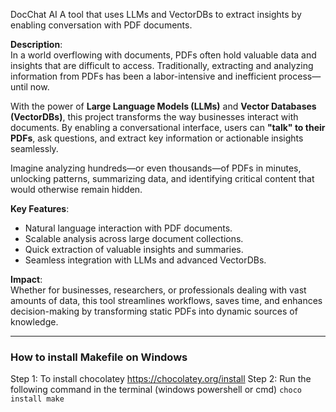 DocChat AI
A tool that uses LLMs and VectorDBs to extract insights by enabling conversation with PDF documents.


**Description**:  
In a world overflowing with documents, PDFs often hold valuable data and insights that are difficult to access. Traditionally, extracting and analyzing information from PDFs has been a labor-intensive and inefficient process—until now.  

With the power of **Large Language Models (LLMs)** and **Vector Databases (VectorDBs)**, this project transforms the way businesses interact with documents. By enabling a conversational interface, users can **"talk" to their PDFs**, ask questions, and extract key information or actionable insights seamlessly.  

Imagine analyzing hundreds—or even thousands—of PDFs in minutes, unlocking patterns, summarizing data, and identifying critical content that would otherwise remain hidden.  

**Key Features**:  
- Natural language interaction with PDF documents.  
- Scalable analysis across large document collections.  
- Quick extraction of valuable insights and summaries.  
- Seamless integration with LLMs and advanced VectorDBs.  

**Impact**:  
Whether for businesses, researchers, or professionals dealing with vast amounts of data, this tool streamlines workflows, saves time, and enhances decision-making by transforming static PDFs into dynamic sources of knowledge.  


---

### How to install Makefile on Windows

Step 1: To install chocolatey https://chocolatey.org/install
Step 2: Run the following command in the terminal (windows powershell or cmd) `choco install make`
